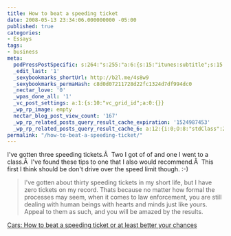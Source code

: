```yaml
---
title: How to beat a speeding ticket
date: 2008-05-13 23:34:06.000000000 -05:00
published: true
categories:
- Essays
tags:
- business
meta:
  podPressPostSpecific: s:264:"s:255:"a:6:{s:15:"itunes:subtitle";s:15:"##PostExcerpt##";s:14:"itunes:summary";s:15:"##PostExcerpt##";s:15:"itunes:keywords";s:17:"##WordPressCats##";s:13:"itunes:author";s:10:"##Global##";s:15:"itunes:explicit";s:7:"Default";s:12:"itunes:block";s:7:"Default";}";";
  _edit_last: '1'
  _sexybookmarks_shortUrl: http://b2l.me/4s8w9
  _sexybookmarks_permaHash: c8d0d07211728d22fc1324d7df994dc0
  _nectar_love: '0'
  _wpas_done_all: '1'
  _vc_post_settings: a:1:{s:10:"vc_grid_id";a:0:{}}
  _wp_rp_image: empty
  nectar_blog_post_view_count: '167'
  _wp_rp_related_posts_query_result_cache_expiration: '1524987453'
  _wp_rp_related_posts_query_result_cache_6: a:12:{i:0;O:8:"stdClass":2:{s:7:"post_id";s:4:"2813";s:5:"score";s:18:"58.826323593589315";}i:1;O:8:"stdClass":2:{s:7:"post_id";s:3:"354";s:5:"score";s:17:"24.05254978157163";}i:2;O:8:"stdClass":2:{s:7:"post_id";s:4:"7173";s:5:"score";s:18:"22.144685634412266";}i:3;O:8:"stdClass":2:{s:7:"post_id";s:4:"1263";s:5:"score";s:18:"19.148676520498704";}i:4;O:8:"stdClass":2:{s:7:"post_id";s:4:"4550";s:5:"score";s:18:"17.757074187270067";}i:5;O:8:"stdClass":2:{s:7:"post_id";s:4:"1345";s:5:"score";s:17:"17.69089426672761";}i:6;O:8:"stdClass":2:{s:7:"post_id";s:3:"156";s:5:"score";s:17:"17.69089426672761";}i:7;O:8:"stdClass":2:{s:7:"post_id";s:4:"2271";s:5:"score";s:18:"16.774676583529263";}i:8;O:8:"stdClass":2:{s:7:"post_id";s:2:"28";s:5:"score";s:17:"16.20578643287159";}i:9;O:8:"stdClass":2:{s:7:"post_id";s:3:"737";s:5:"score";s:18:"16.036671656818257";}i:10;O:8:"stdClass":2:{s:7:"post_id";s:3:"427";s:5:"score";s:18:"15.858312802979297";}i:11;O:8:"stdClass":2:{s:7:"post_id";s:4:"2132";s:5:"score";s:18:"15.662784465422375";}}
permalink: "/how-to-beat-a-speeding-ticket/"
---
```

I've gotten three speeding tickets.Â  Two I got of of and one I went to a class.Â  I've found these tips to one that I also would recommend.Â  This first I think should be don't drive over the speed limit though. :-)</p>
>I've gotten about thirty speeding tickets in my short life, but I have zero tickets on my record. Thats because no matter how formal the processes may seem, when it comes to law enforcement, you are still dealing with human beings with hearts and minds just like yours. Appeal to them as such, and you will be amazed by the results.</blockquote>
<p><a href="http://lifehacker.com/software/cars/how-to-beat-a-speeding-ticket-or-at-least-better-your-chances-208611.php" rel="nofollow">Cars: How to beat a speeding ticket or at least better your chances</a></p>
